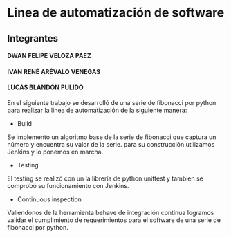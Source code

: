 # Linea de automatización de software

## Integrantes

#### DWAN FELIPE VELOZA PAEZ

#### IVAN RENÉ ARÉVALO VENEGAS

#### LUCAS BLANDÓN PULIDO

En el siguiente trabajo se desarrolló de una serie de fibonacci por python para realizar la linea de automatización de la siguiente manera:

* Build

Se implemento un algoritmo base de la serie de fibonacci que captura un número y encuentra su valor de la serie. para su construcción utilizamos Jenkins y lo ponemos en marcha.

* Testing

El testing se realizó con un la librería de python unittest y tambien se comprobó su funcionamiento con Jenkins.

* Continuous inspection

Valiendonos de la herramienta behave de integración continua logramos validar el cumplimiento de requerimientos para el software de una serie de fibonacci por python.
